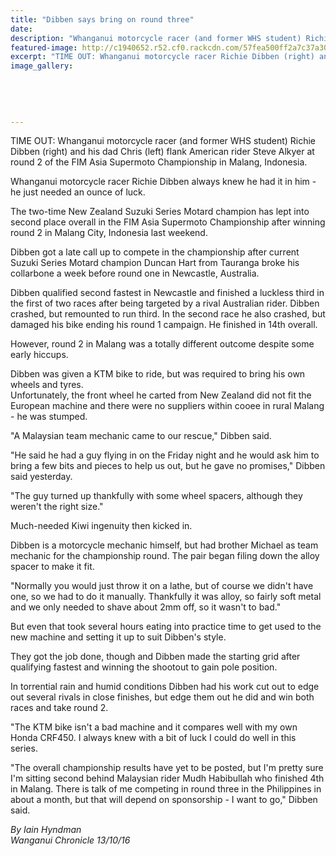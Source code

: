 ```yaml
---
title: "Dibben says bring on round three"
date: 
description: "Whanganui motorcycle racer (and former WHS student) Richie Dibben (right) and his dad Chris (left) flank American rider Steve Alkyer at round 2 of the FIM Asia Supermoto Championship in Malang..."
featured-image: http://c1940652.r52.cf0.rackcdn.com/57fea500ff2a7c37a3000ebc/ex-Richard-Dibben-bring-on-round-3-chron-13-Oct.jpg
excerpt: "TIME OUT: Whanganui motorcycle racer Richie Dibben (right) and his dad Chris (left) flank American rider Steve Alkyer at round 2 of the FIM Asia Supermoto Championship in Malang, Indonesia."
image_gallery:
    
    
    
    
    
---
```


<p><span>TIME OUT: Whanganui motorcycle racer (and former WHS student) Richie Dibben (right) and his dad Chris (left) flank American rider Steve Alkyer at round 2 of the FIM Asia Supermoto Championship in Malang, Indonesia.</span></p>
<p>Whanganui motorcycle racer Richie Dibben always knew he had it in him - he just needed an ounce of luck.</p>
<p>The two-time New Zealand Suzuki Series Motard champion has lept into second place overall in the FIM Asia Supermoto Championship after winning round 2 in Malang City, Indonesia last weekend.</p>
<p>Dibben got a late call up to compete in the championship after current Suzuki Series Motard champion Duncan Hart from Tauranga broke his collarbone a week before round one in Newcastle, Australia.</p>
<p>Dibben qualified second fastest in Newcastle and finished a luckless third in the first of two races after being targeted by a rival Australian rider. Dibben crashed, but remounted to run third. In the second race he also crashed, but damaged his bike ending his round 1 campaign. He finished in 14th overall.</p>
<p>However, round 2 in Malang was a totally different outcome despite some early hiccups.</p>
<p>Dibben was given a KTM bike to ride, but was required to bring his own wheels and tyres.<br />Unfortunately, the front wheel he carted from New Zealand did not fit the European machine and there were no suppliers within cooee in rural Malang - he was stumped.</p>
<p>"A Malaysian team mechanic came to our rescue," Dibben said.</p>
<p>"He said he had a guy flying in on the Friday night and he would ask him to bring a few bits and pieces to help us out, but he gave no promises," Dibben said yesterday.</p>
<p>"The guy turned up thankfully with some wheel spacers, although they weren't the right size."&nbsp;</p>
<p>Much-needed Kiwi ingenuity then kicked in.</p>
<p>Dibben is a motorcycle mechanic himself, but had brother Michael as team mechanic for the championship round. The pair began filing down the alloy spacer to make it fit.</p>
<p>"Normally you would just throw it on a lathe, but of course we didn't have one, so we had to do it manually. Thankfully it was alloy, so fairly soft metal and we only needed to shave about 2mm off, so it wasn't to bad."</p>
<p>But even that took several hours eating into practice time to get used to the new machine and setting it up to suit Dibben's style.</p>
<p>They got the job done, though and Dibben made the starting grid after qualifying fastest and winning the shootout to gain pole position.</p>
<p>In torrential rain and humid conditions Dibben had his work cut out to edge out several rivals in close finishes, but edge them out he did and win both races and take round 2.</p>
<p>"The KTM bike isn't a bad machine and it compares well with my own Honda CRF450. I always knew with a bit of luck I could do well in this series.</p>
<p>"The overall championship results have yet to be posted, but I'm pretty sure I'm sitting second behind Malaysian rider Mudh Habibullah who finished 4th in Malang. There is talk of me competing in round three in the Philippines in about a month, but that will depend on sponsorship - I want to go," Dibben said.</p>
<p><em>By Iain Hyndman<br />Wanganui Chronicle&nbsp;<em>13/10/16</em></em></p>

